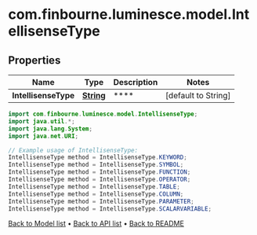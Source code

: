 # com.finbourne.luminesce.model.IntellisenseType

## Properties

Name | Type | Description | Notes
------------ | ------------- | ------------- | -------------
**IntellisenseType** | [**String**](.md) | **** | [default to String]

```java
import com.finbourne.luminesce.model.IntellisenseType;
import java.util.*;
import java.lang.System;
import java.net.URI;

// Example usage of IntellisenseType:
IntellisenseType method = IntellisenseType.KEYWORD;
IntellisenseType method = IntellisenseType.SYMBOL;
IntellisenseType method = IntellisenseType.FUNCTION;
IntellisenseType method = IntellisenseType.OPERATOR;
IntellisenseType method = IntellisenseType.TABLE;
IntellisenseType method = IntellisenseType.COLUMN;
IntellisenseType method = IntellisenseType.PARAMETER;
IntellisenseType method = IntellisenseType.SCALARVARIABLE;
```


[Back to Model list](../README.md#documentation-for-models) &#8226; [Back to API list](../README.md#documentation-for-api-endpoints) &#8226; [Back to README](../README.md)

